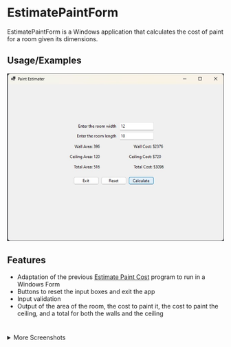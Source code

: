 # EstimatePaintForm

EstimatePaintForm is a Windows application that calculates the cost of paint for a room given its dimensions.

## Usage/Examples

![App Screenshot](files/EstimatePaintForm.jpg)

## Features
- Adaptation of the previous [Estimate Paint Cost](https://github.com/clovertortoise/Console-Apps/tree/main/EstimatePaintCost) program to run in a Windows Form
- Buttons to reset the input boxes and exit the app
- Input validation
- Output of the area of the room, the cost to paint it, the cost to paint the ceiling, and a total for both the walls and the ceiling

#

<details>
 <summary>More Screenshots</summary>
 
![App Screenshot](files/InputTesting.jpg)

 </details>
